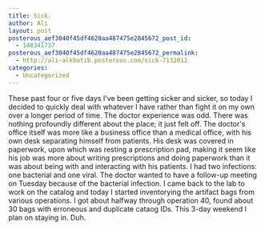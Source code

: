 ```yaml
---
title: Sick.
author: Ali
layout: post
posterous_aef3040f45df4620aa487475e2845672_post_id:
  - 148341737
posterous_aef3040f45df4620aa487475e2845672_permalink:
  - http://ali-alkhatib.posterous.com/sick-7132012
categories:
  - Uncategorized
---
```

These past four or five days I've been getting sicker and sicker, so today I decided to quickly deal with whatever I have rather than fight it on my own over a longer period of time. The doctor experience was odd. There was nothing profoundly different about the place; it just felt off. The doctor's office itself was more like a business office than a medical office, with his own desk separating himself from patients. His desk was covered in paperwork, upon which was resting a prescription pad, making it seem like his job was more about writing prescriptions and doing paperwork than it was about being with and interacting with his patients. 
I had two infections: one bacterial and one viral. The doctor wanted to have a follow-up meeting on Tuesday because of the bacterial infection. 
I came back to the lab to work on the catalog and today I started inventorying the artifact bags from various operations. I got about halfway through operation 40, found about 30 bags with erroneous and duplicate cataog IDs. 
This 3-day weekend I plan on staying in. Duh.
